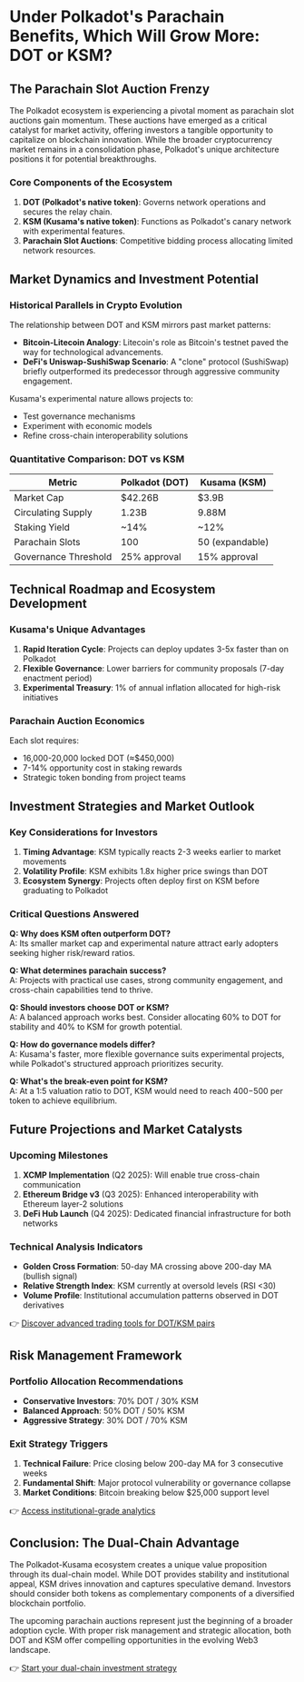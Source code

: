 # Under Polkadot's Parachain Benefits, Which Will Grow More: DOT or KSM?

## The Parachain Slot Auction Frenzy

The Polkadot ecosystem is experiencing a pivotal moment as parachain slot auctions gain momentum. These auctions have emerged as a critical catalyst for market activity, offering investors a tangible opportunity to capitalize on blockchain innovation. While the broader cryptocurrency market remains in a consolidation phase, Polkadot's unique architecture positions it for potential breakthroughs.

### Core Components of the Ecosystem
1. **DOT (Polkadot's native token)**: Governs network operations and secures the relay chain.
2. **KSM (Kusama's native token)**: Functions as Polkadot's canary network with experimental features.
3. **Parachain Slot Auctions**: Competitive bidding process allocating limited network resources.

## Market Dynamics and Investment Potential

### Historical Parallels in Crypto Evolution
The relationship between DOT and KSM mirrors past market patterns:
- **Bitcoin-Litecoin Analogy**: Litecoin's role as Bitcoin's testnet paved the way for technological advancements.
- **DeFi's Uniswap-SushiSwap Scenario**: A "clone" protocol (SushiSwap) briefly outperformed its predecessor through aggressive community engagement.

Kusama's experimental nature allows projects to:
- Test governance mechanisms
- Experiment with economic models
- Refine cross-chain interoperability solutions

### Quantitative Comparison: DOT vs KSM
| Metric                | Polkadot (DOT)          | Kusama (KSM)           |
|-----------------------|-------------------------|------------------------|
| Market Cap            | $42.26B                 | $3.9B                  |
| Circulating Supply    | 1.23B                   | 9.88M                  |
| Staking Yield         | ~14%                    | ~12%                   |
| Parachain Slots       | 100                     | 50 (expandable)        |
| Governance Threshold  | 25% approval            | 15% approval           |

## Technical Roadmap and Ecosystem Development

### Kusama's Unique Advantages
1. **Rapid Iteration Cycle**: Projects can deploy updates 3-5x faster than on Polkadot
2. **Flexible Governance**: Lower barriers for community proposals (7-day enactment period)
3. **Experimental Treasury**: 1% of annual inflation allocated for high-risk initiatives

### Parachain Auction Economics
Each slot requires:
- 16,000-20,000 locked DOT (≈$450,000)
- 7-14% opportunity cost in staking rewards
- Strategic token bonding from project teams

## Investment Strategies and Market Outlook

### Key Considerations for Investors
1. **Timing Advantage**: KSM typically reacts 2-3 weeks earlier to market movements
2. **Volatility Profile**: KSM exhibits 1.8x higher price swings than DOT
3. **Ecosystem Synergy**: Projects often deploy first on KSM before graduating to Polkadot

### Critical Questions Answered

**Q: Why does KSM often outperform DOT?**  
A: Its smaller market cap and experimental nature attract early adopters seeking higher risk/reward ratios.

**Q: What determines parachain success?**  
A: Projects with practical use cases, strong community engagement, and cross-chain capabilities tend to thrive.

**Q: Should investors choose DOT or KSM?**  
A: A balanced approach works best. Consider allocating 60% to DOT for stability and 40% to KSM for growth potential.

**Q: How do governance models differ?**  
A: Kusama's faster, more flexible governance suits experimental projects, while Polkadot's structured approach prioritizes security.

**Q: What's the break-even point for KSM?**  
A: At a 1:5 valuation ratio to DOT, KSM would need to reach $400-$500 per token to achieve equilibrium.

## Future Projections and Market Catalysts

### Upcoming Milestones
1. **XCMP Implementation** (Q2 2025): Will enable true cross-chain communication
2. **Ethereum Bridge v3** (Q3 2025): Enhanced interoperability with Ethereum layer-2 solutions
3. **DeFi Hub Launch** (Q4 2025): Dedicated financial infrastructure for both networks

### Technical Analysis Indicators
- **Golden Cross Formation**: 50-day MA crossing above 200-day MA (bullish signal)
- **Relative Strength Index**: KSM currently at oversold levels (RSI <30)
- **Volume Profile**: Institutional accumulation patterns observed in DOT derivatives

👉 [Discover advanced trading tools for DOT/KSM pairs](https://bit.ly/okx-bonus)

## Risk Management Framework

### Portfolio Allocation Recommendations
- **Conservative Investors**: 70% DOT / 30% KSM
- **Balanced Approach**: 50% DOT / 50% KSM
- **Aggressive Strategy**: 30% DOT / 70% KSM

### Exit Strategy Triggers
1. **Technical Failure**: Price closing below 200-day MA for 3 consecutive weeks
2. **Fundamental Shift**: Major protocol vulnerability or governance collapse
3. **Market Conditions**: Bitcoin breaking below $25,000 support level

👉 [Access institutional-grade analytics](https://bit.ly/okx-bonus)

## Conclusion: The Dual-Chain Advantage

The Polkadot-Kusama ecosystem creates a unique value proposition through its dual-chain model. While DOT provides stability and institutional appeal, KSM drives innovation and captures speculative demand. Investors should consider both tokens as complementary components of a diversified blockchain portfolio.

The upcoming parachain auctions represent just the beginning of a broader adoption cycle. With proper risk management and strategic allocation, both DOT and KSM offer compelling opportunities in the evolving Web3 landscape.

👉 [Start your dual-chain investment strategy](https://bit.ly/okx-bonus)